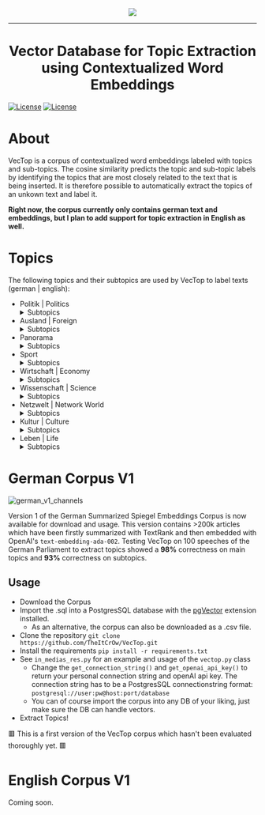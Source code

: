 <div align="center">
  <img src="https://github.com/TheItCrOw/VecTop/assets/49918134/17060134-5891-464b-be97-47c095d4a719"/>
  <hr/>
  <h1>Vector Database for Topic Extraction using Contextualized Word Embeddings</h1>
</div

[![License](https://img.shields.io/badge/Status-Under%20construction-red)]()
[![License](https://img.shields.io/badge/License-Apache_2.0-blue.svg)](https://opensource.org/licenses/Apache-2.0)

# About

VecTop is a corpus of contextualized word embeddings labeled with topics and sub-topics. The cosine similarity predicts the topic and sub-topic labels by identifying the topics that are most closely related to the text that is being inserted. It is therefore possible to automatically extract the topics of an unkown text and label it.

**Right now, the corpus currently only contains german text and embeddings, but I plan to add support for topic extraction in English as well.**

# Topics

The following topics and their subtopics are used by VecTop to label texts (german | english):

* Politik | Politics
  <details>
    <summary>Subtopics</summary>
      Bundesregierung | Federal Government <br/>
      Bundestag | Parliament <br/>
  </details>
* Ausland | Foreign
  <details>
    <summary>Subtopics</summary>
  USA <br/>
  Europa | Europe <br/>
  Nahost | Middle East <br/>
  Globale Gesellschaft | Global Society <br/>
  Asien | Asia <br/>
  Afrika | Africa <br/>
  </details>
* Panorama
  <details>
    <summary>Subtopics</summary>
  Justiz & Kriminalität | Law & Crime <br/>
  Leute | People <br/>
  Gesellschaft | Society <br/>
  Bildung | Education <br/>
  </details>
* Sport
  <details>
    <summary>Subtopics</summary>
  Ergebnisse & Tabellen | Results and Tables <br/>
  Liveticker <br/>
  Fußball | Soccer <br/>
  Bundesliga <br/>
  Champions League <br/>
  Formel 1 | Formular 1 <br/>
  Wintersport | Winter Sports <br/>
  </details>
* Wirtschaft | Economy
  <details>
    <summary>Subtopics</summary>
  Börse | Stock Market <br/>
  Verbraucher & Service | Consumers & Service <br/>
  Versicherungen | Insurance <br/>
  Unternehmen & Märkte | Companies & Markets <br/>
  Staat & Soziales | State & Social <br/>
  </details>
* Wissenschaft | Science <br/>
  <details>
    <summary>Subtopics</summary>
  Klimakrise | Global Warming <br/>
  Mensch | Human <br/>
  Natur | Nature <br/>
  Technik | Technology <br/>
  Weltall | Space <br/>
  Medizin | Medicine <br/>
  </details>
* Netzwelt | Network World
  <details>
    <summary>Subtopics</summary>
  Netzpolitik | Network Politics <br/>
  Web <br/>
  Gadgets <br/>
  Games <br/>
  Apps <br/>
  </details>
* Kultur | Culture
  <details>
    <summary>Subtopics</summary>
  Kino | Cinema <br/>
  Musik | Music <br/>
  TV <br/>
  Literatur | Literature <br/>
  </details>
* Leben | Life
  <details>
    <summary>Subtopics</summary>
  Reise | Trip <br/>
  Stil | Style <br/>
  Gesundheit | Health <br/>
  Familie | Family <br/>
  Psychologie | Psychology <br/>
  </details>

# German Corpus V1
![german_v1_channels](https://github.com/TheItCrOw/VecTop/assets/49918134/01602db2-2a1f-4406-9157-cfe6855ce136)

Version 1 of the German Summarized Spiegel Embeddings Corpus is now available for download and usage. This version contains >200k articles which have been firstly summarized with TextRank and then embedded with OpenAI's ```text-embedding-ada-002```. Testing VecTop on 100 speeches of the German Parliament to extract topics showed a **98%** correctness on main topics and **93%** correctness on subtopics.

## Usage

* Download the Corpus
* Import the .sql into a PostgresSQL database with the [pgVector](https://github.com/pgvector/pgvector) extension installed.
  - As an alternative, the corpus can also be downloaded as a .csv file.
* Clone the repository ```git clone https://github.com/TheItCrOw/VecTop.git```
* Install the requirements ```pip install -r requirements.txt```
* See ```in_medias_res.py``` for an example and usage of the ```vectop.py``` class
  - Change the ```get_connection_string()``` and ```get_openai_api_key()``` to return your personal connection string and openAI api key. The connection string has to be a PostgresSQL connectionstring format: ```postgresql://user:pw@host:port/database```
  - You can of course import the corpus into any DB of your liking, just make sure the DB can handle vectors.
* Extract Topics!

🟥 This is a first version of the VecTop corpus which hasn't been evaluated thoroughly yet. 🟥

# English Corpus V1

Coming soon.


